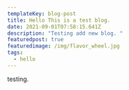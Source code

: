 ```yaml
---
templateKey: blog-post
title: Hello This is a test blog.
date: 2021-09-01T07:58:15.641Z
description: "Testing add new blog. "
featuredpost: true
featuredimage: /img/flavor_wheel.jpg
tags:
  - hello
---
```

testing.